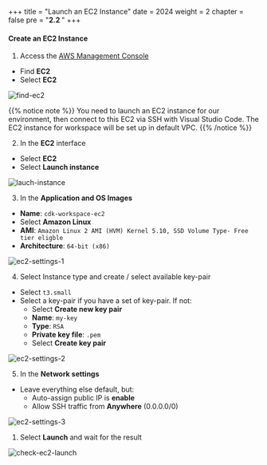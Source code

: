 +++
title = "Launch an EC2 Instance"
date = 2024
weight = 2
chapter = false
pre = "<b>2.2 </b>"
+++

#### Create an EC2 Instance

1. Access the [AWS Management Console](https://aws.amazon.com/console/)

  - Find **EC2**
  - Select **EC2**

![find-ec2](/images/2-prepartion/2.7-find-ec2.png)

{{% notice note %}}
You need to launch an EC2 instance for our environment, then connect to this EC2 via SSH with Visual Studio Code. The EC2 instance for workspace will be set up in default VPC.
{{% /notice %}}

2. In the **EC2** interface

  - Select **EC2**
  - Select **Launch instance**

![lauch-instance](/images/2-prepartion/2.8-lauch-instance.png)

3. In the **Application and OS Images**

  - **Name**: `cdk-workspace-ec2`
  - Select **Amazon Linux**
  - **AMI**: `Amazon Linux 2 AMI (HVM) Kernel 5.10, SSD Volume Type- Free tier eligble`
  - **Architecture**: `64-bit (x86)`

![ec2-settings-1](/images/2-prepartion/2.9-ec2-settings-1.png)

4. Select Instance type and create / select available key-pair

  - Select `t3.small`
  - Select a key-pair if you have a set of key-pair. If not:
    - Select **Create new key pair**
    - **Name**: `my-key`
    - **Type**: `RSA`
    - **Private key file**: `.pem`
    - Select **Create key pair**

![ec2-settings-2](/images/2-prepartion/2.10-ec2-settings-2.png)

5. In the **Network settings**

  - Leave everything else default, but:
    - Auto-assign public IP is **enable**
    - Allow SSH traffic from **Anywhere** (0.0.0.0/0)

![ec2-settings-3](/images/2-prepartion/2.11-ec2-settings-3.png)

1. Select **Launch** and wait for the result

![check-ec2-launch](/images/2-prepartion/2.12-check-ec2-launch.png)